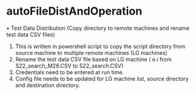 # autoFileDistAndOperation


•	Test Data Distribution (Copy directory to remote machines and rename test data CSV files)
1.	This is written in powershell script to copy the script directory from source machine to multiple remote machines (LG machines)
2.	Rename the test data CSV file based on LG machine ( e.i from S22_search_M26.CSV to S22_search.CSV)
3.	Credentials need to be entered at run time.
4.	Config file needs to be updated for LG machine list, source directory and destination directory.
